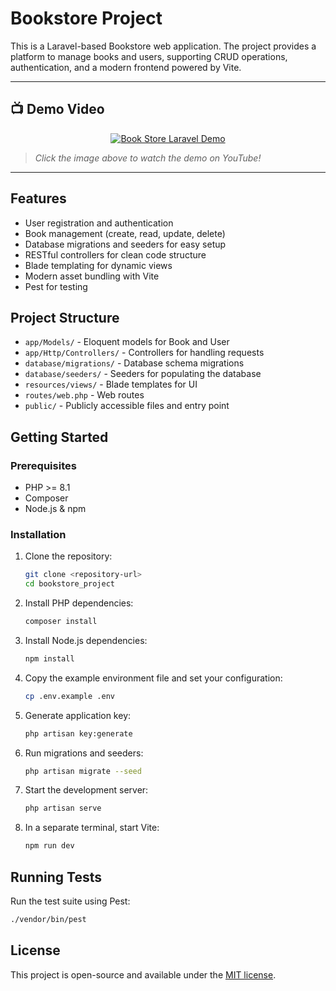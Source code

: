 # Bookstore Project

This is a Laravel-based Bookstore web application. The project provides a platform to manage books and users, supporting CRUD operations, authentication, and a modern frontend powered by Vite.


---

## 📺 Demo Video

<div align="center">
  
[![Book Store Laravel Demo](https://github.com/noobdevsam/book-store-laravel-project/blob/master/resources/Screenshot2025-05-22.png)](https://youtu.be/MxATPW3Ew_E?feature=shared)

</div>

> _Click the image above to watch the demo on YouTube!_


---

## Features

- User registration and authentication
- Book management (create, read, update, delete)
- Database migrations and seeders for easy setup
- RESTful controllers for clean code structure
- Blade templating for dynamic views
- Modern asset bundling with Vite
- Pest for testing

## Project Structure

- `app/Models/` - Eloquent models for Book and User
- `app/Http/Controllers/` - Controllers for handling requests
- `database/migrations/` - Database schema migrations
- `database/seeders/` - Seeders for populating the database
- `resources/views/` - Blade templates for UI
- `routes/web.php` - Web routes
- `public/` - Publicly accessible files and entry point

## Getting Started

### Prerequisites
- PHP >= 8.1
- Composer
- Node.js & npm

### Installation
1. Clone the repository:
   ```sh
   git clone <repository-url>
   cd bookstore_project
   ```
2. Install PHP dependencies:
   ```sh
   composer install
   ```
3. Install Node.js dependencies:
   ```sh
   npm install
   ```
4. Copy the example environment file and set your configuration:
   ```sh
   cp .env.example .env
   ```
5. Generate application key:
   ```sh
   php artisan key:generate
   ```
6. Run migrations and seeders:
   ```sh
   php artisan migrate --seed
   ```
7. Start the development server:
   ```sh
   php artisan serve
   ```
8. In a separate terminal, start Vite:
   ```sh
   npm run dev
   ```

## Running Tests

Run the test suite using Pest:
```sh
./vendor/bin/pest
```

## License

This project is open-source and available under the [MIT license](LICENSE).
